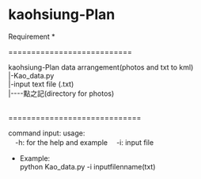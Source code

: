 # kaohsiung-Plan
Requirement
* 

===========================

kaohsiung-Plan data arrangement(photos and txt to kml)
</br>
|-Kao_data.py</br>
|-input text file (.txt)</br>
|----點之記(directory for photos)</br>   

=============================

command input:
usage:  
 　-h: for the help and example
 　-i: input file 
  
* Example:<br />
  python Kao_data.py -i inputfilenname(txt)
